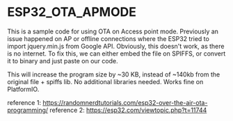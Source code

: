 # ESP32_OTA_APMODE
This is a sample code for using OTA on Access point mode.  Previously an issue happened on AP or offline connections where the ESP32 tried to import jquery.min.js from Google API. Obviously, this doesn't work, as there is no internet. To fix this, we can either embed the file on SPIFFS, or convert it to binary and just paste on our code.    

This will increase the program size by ~30 KB,  instead of ~140kb from the original file + spiffs lib.  No additional libraries needed.  Works fine on PlatformIO.

reference 1: https://randomnerdtutorials.com/esp32-over-the-air-ota-programming/
reference 2: https://esp32.com/viewtopic.php?t=11744
